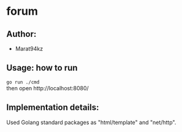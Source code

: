# forum 

## Author:
- Marat94kz 

## Usage: how to run
  `go run ./cmd`  
  then open http://localhost:8080/

## Implementation details:
Used Golang standard packages as "html/template" and "net/http".
